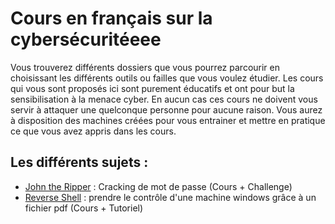 # Cours en français sur la cybersécuritéeee

Vous trouverez différents dossiers que vous pourrez parcourir en choisissant les différents outils ou failles que vous voulez étudier.
Les cours qui vous sont proposés ici sont purement éducatifs et ont pour but la sensibilisation à la menace cyber. En aucun cas ces cours ne doivent vous servir à attaquer une quelconque personne pour aucune raison. Vous aurez à disposition des machines créées pour vous entrainer et mettre en pratique ce que vous avez appris dans les cours.

## Les différents sujets : 
* [John the Ripper](john_the_ripper/cours-john.md) : Cracking de mot de passe (Cours + Challenge)
* [Reverse Shell](reverse_shell/accueil-reverse-shell.md) : prendre le contrôle d'une machine windows grâce à un fichier pdf (Cours + Tutoriel)
